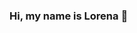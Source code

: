 ### Hi, my name is Lorena 👋



<!--<img src="https://github-readme-stats.vercel.app/api/top-langs?username=lorena-rosati&show_icons=true&locale=en&layout=compact&theme=chartreuse-dark" alt="ovi" /> -->

<!--
**lorena-rosati/lorena-rosati** is a ✨ _special_ ✨ repository because its `README.md` (this file) appears on your GitHub profile.

Here are some ideas to get you started:

- 🔭 I’m currently working on ...
- 🌱 I’m currently learning ...
- 👯 I’m looking to collaborate on ...
- 🤔 I’m looking for help with ...
- 💬 Ask me about ...
- 📫 How to reach me: ...
- 😄 Pronouns: ...
- ⚡ Fun fact: ...
-->
